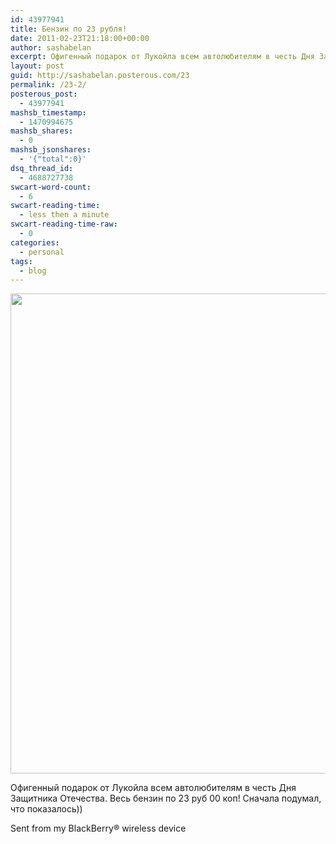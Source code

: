 ```yaml
---
id: 43977941
title: Бензин по 23 рубля!
date: 2011-02-23T21:18:00+00:00
author: sashabelan
excerpt: Офигенный подарок от Лукойла всем автолюбителям в честь Дня Защитника Отечества. Весь бензин по 23 руб 00 коп! Сначала подумал, что показ...
layout: post
guid: http://sashabelan.posterous.com/23
permalink: /23-2/
posterous_post:
  - 43977941
mashsb_timestamp:
  - 1470994675
mashsb_shares:
  - 0
mashsb_jsonshares:
  - '{"total":0}'
dsq_thread_id:
  - 4688727738
swcart-word-count:
  - 6
swcart-reading-time:
  - less then a minute
swcart-reading-time-raw:
  - 0
categories:
  - personal
tags:
  - blog
---
```

<img class="alignnone wp-image-125171672 size-full" src="http://www.sashabelan.com/wp-content/uploads/2011/02/22032158-IMG00167-20110224-0012.jpg" alt="" width="1024" height="768" srcset="http://www.sashabelan.ru/wp-content/uploads/2011/02/22032158-IMG00167-20110224-0012.jpg 1024w, http://www.sashabelan.ru/wp-content/uploads/2011/02/22032158-IMG00167-20110224-0012-300x225.jpg 300w, http://www.sashabelan.ru/wp-content/uploads/2011/02/22032158-IMG00167-20110224-0012-768x576.jpg 768w, http://www.sashabelan.ru/wp-content/uploads/2011/02/22032158-IMG00167-20110224-0012-830x623.jpg 830w, http://www.sashabelan.ru/wp-content/uploads/2011/02/22032158-IMG00167-20110224-0012-230x173.jpg 230w, http://www.sashabelan.ru/wp-content/uploads/2011/02/22032158-IMG00167-20110224-0012-350x263.jpg 350w" sizes="(max-width: 1024px) 100vw, 1024px" />

Офигенный подарок от Лукойла всем автолюбителям в честь Дня Защитника Отечества. Весь бензин по 23 руб 00 коп! Сначала подумал, что показалось))

Sent from my BlackBerry® wireless device